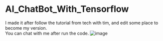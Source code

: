 # AI_ChatBot_With_Tensorflow
I made it after follow the tutorial from tech with tim, and edit some place to become my version.   
You can chat with me after run the code.
![image](https://user-images.githubusercontent.com/76461262/126287366-71767b14-a6c0-44e6-bb32-9411c05ed6ba.png)
